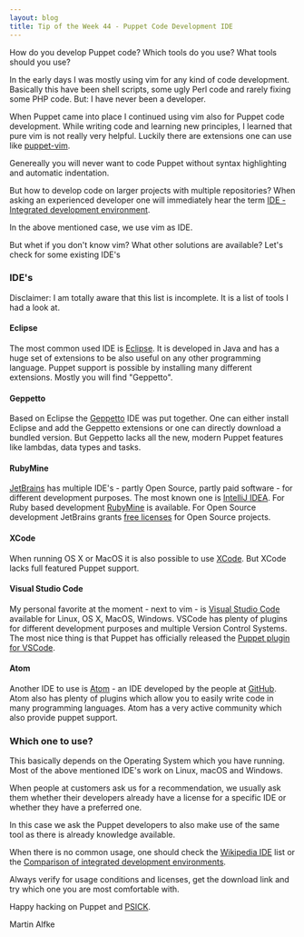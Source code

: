 ```yaml
---
layout: blog
title: Tip of the Week 44 - Puppet Code Development IDE
---
```


How do you develop Puppet code? Which tools do you use? What tools should you use?

In the early days I was mostly using vim for any kind of code development. Basically this have been shell scripts, some ugly Perl code and rarely fixing some PHP code.
But: I have never been a developer.

When Puppet came into place I continued using vim also for Puppet code development. While writing code and learning new principles, I learned that pure vim is not really very helpful. Luckily there are extensions one can use like [puppet-vim](https://github.com/rodjek/vim-puppet).

Genereally you will never want to code Puppet without syntax highlighting and automatic indentation. 

But how to develop code on larger projects with multiple repositories? When asking an experienced developer one will immediately hear the term [IDE - Integrated development environment](https://en.wikipedia.org/wiki/Integrated_development_environment).

In the above mentioned case, we use vim as IDE.

But whet if you don't know vim? What other solutions are available? Let's check for some existing IDE's

### IDE's

Disclaimer: I am totally aware that this list is incomplete. It is a list of tools I had a look at.

#### Eclipse

The most common used IDE is [Eclipse](https://en.wikipedia.org/wiki/Eclipse_(software)). It is developed in Java and has a huge set of extensions to be also useful on any other programming language.
Puppet support is possible by installing many different extensions. Mostly you will find "Geppetto".

#### Geppetto

Based on Eclipse the [Geppetto](https://github.com/puppetlabs/geppetto/wiki) IDE was put together. One can either install Eclipse and add the Geppetto extensions or one can directly download a bundled version.
But Geppetto lacks all the new, modern Puppet features like lambdas, data types and tasks.

#### RubyMine

[JetBrains](https://www.jetbrains.com/) has multiple IDE's - partly Open Source, partly paid software - for different development purposes. The most known one is [IntelliJ IDEA](https://www.jetbrains.com/idea/). For Ruby based development [RubyMine](https://www.jetbrains.com/ruby/) is available. For Open Source development JetBrains grants [free licenses](https://www.jetbrains.com/community/support/#section=open-source) for Open Source projects.

#### XCode

When running OS X or MacOS it is also possible to use [XCode](https://en.wikipedia.org/wiki/Xcode). But XCode lacks full featured Puppet support.

#### Visual Studio Code

My personal favorite at the moment - next to vim - is [Visual Studio Code](https://en.wikipedia.org/wiki/Visual_Studio_Code) available for Linux, OS X, MacOS, Windows. VSCode has plenty of plugins for different development purposes and multiple Version Control Systems. The most nice thing is that Puppet has officially released the [Puppet plugin for VSCode](https://puppet.com/blog/announcing-puppet-visual-studio-code).

#### Atom

Another IDE to use is [Atom](https://atom.io/) - an IDE developed by the people at [GitHub](https://github.com). Atom also has plenty of plugins which allow you to easily write code in many programming languages. Atom has a very active community which also provide puppet support.

### Which one to use?

This basically depends on the Operating System which you have running. Most of the above mentioned IDE's work on Linux, macOS and Windows.

When people at customers ask us for a recommendation, we usually ask them whether their developers already have a license for a specific IDE or whether they have a preferred one. 

In this case we ask the Puppet developers to also make use of the same tool as there is already knowledge available.

When there is no common usage, one should check the [Wikipedia IDE](https://en.wikipedia.org/wiki/Integrated_development_environment#References) list or the [Comparison of integrated development environments](https://en.wikipedia.org/wiki/Comparison_of_integrated_development_environments).

Always verify for usage conditions and licenses, get the download link and try which one you are most comfortable with.

Happy hacking on Puppet and [PSICK](https://github.com/example42/psick).

Martin Alfke
